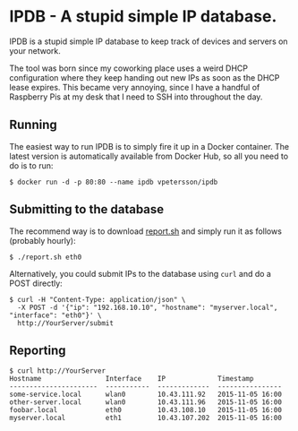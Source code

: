 # IPDB - A stupid simple IP database.

IPDB is a stupid simple IP database to keep track of devices and servers on your network.

The tool was born since my coworking place uses a weird DHCP configuration where they keep handing out new IPs as soon as the DHCP lease expires. This became very annoying, since I have a handful of Raspberry Pis at my desk that I need to SSH into throughout the day.

## Running

The easiest way to run IPDB is to simply fire it up in a Docker container. The latest version is automatically available from Docker Hub, so all you need to do is to run:

```
$ docker run -d -p 80:80 --name ipdb vpetersson/ipdb
```

## Submitting to the database

The recommend way is to download [report.sh](https://raw.githubusercontent.com/vpetersson/ipdb/master/report.sh) and simply run it as follows (probably hourly):

```
$ ./report.sh eth0
```

Alternatively, you could submit IPs to the database using `curl` and do a POST directly:

```
$ curl -H "Content-Type: application/json" \
  -X POST -d '{"ip": "192.168.10.10", "hostname": "myserver.local", "interface": "eth0"}' \
  http://YourServer/submit
```

## Reporting

```
$ curl http://YourServer
Hostname                Interface    IP             Timestamp
----------------------  -----------  -------------  ----------------
some-service.local      wlan0        10.43.111.92   2015-11-05 16:00
other-server.local      wlan0        10.43.111.96   2015-11-05 16:00
foobar.local            eth0         10.43.108.10   2015-11-05 16:00
myserver.local          eth1         10.43.107.202  2015-11-05 16:00
```
